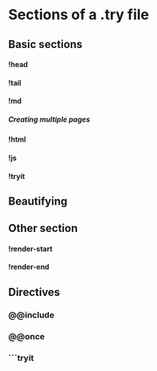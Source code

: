 # Sections of a .try file


## Basic sections

#### !head

#### !tail

#### !md

##### _Creating multiple pages_

#### !html

#### !js

#### !tryit

## Beautifying

## Other section

#### !render-start

#### !render-end

## Directives

### @@include

### @@once

### \`\`\`tryit



